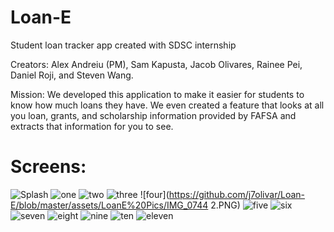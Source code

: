 # Loan-E

Student loan tracker app created with SDSC internship 

Creators: Alex Andreiu (PM), Sam Kapusta, Jacob Olivares, Rainee Pei, Daniel Roji, and Steven Wang.

Mission: We developed this application to make it easier for students to know how much loans they have. We even created a feature that looks at all you loan, grants, and scholarship 
information provided by FAFSA and extracts that information for you to see. 

# Screens: 

![Splash](https://github.com/j7olivar/Loan-E/blob/master/assets/LoanE%20Pics/IMG_0740.PNG)
![one](https://github.com/j7olivar/Loan-E/blob/master/assets/LoanE%20Pics/IMG_0741.PNG)
![two](https://github.com/j7olivar/Loan-E/blob/master/assets/LoanE%20Pics/IMG_0742.PNG)
![three](https://github.com/j7olivar/Loan-E/blob/master/assets/LoanE%20Pics/IMG_0743.PNG)
![four](https://github.com/j7olivar/Loan-E/blob/master/assets/LoanE%20Pics/IMG_0744 2.PNG)
![five](https://github.com/j7olivar/Loan-E/blob/master/assets/LoanE%20Pics/IMG_0744.PNG)
![six](https://github.com/j7olivar/Loan-E/blob/master/assets/LoanE%20Pics/IMG_0746.PNG)
![seven](https://github.com/j7olivar/Loan-E/blob/master/assets/LoanE%20Pics/IMG_0747.PNG)
![eight](https://github.com/j7olivar/Loan-E/blob/master/assets/LoanE%20Pics/IMG_0748.PNG)
![nine](https://github.com/j7olivar/Loan-E/blob/master/assets/LoanE%20Pics/IMG_0749.PNG)
![ten](https://github.com/j7olivar/Loan-E/blob/master/assets/LoanE%20Pics/IMG_0750.PNG)
![eleven](https://github.com/j7olivar/Loan-E/blob/master/assets/LoanE%20Pics/IMG_0751.PNG)
